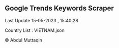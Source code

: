 

## Google Trends Keywords Scraper 
 
Last Update 15-05-2023 , 15:40:28

Country List :
VIETNAM.json



© Abdul Muttaqin 

